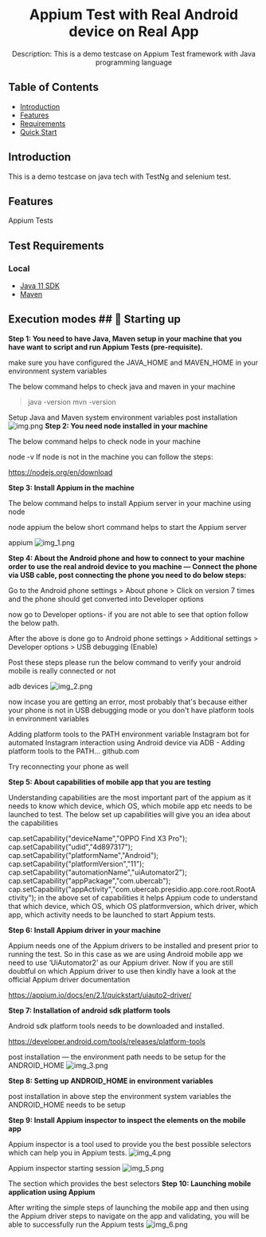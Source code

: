 <h1 align="center"> Appium Test with Real Android device on Real App </h1>
<p align="center">
  Description: This is a demo testcase on Appium Test framework with Java programming language

</p>


## Table of Contents

- [Introduction](#introduction)
- [Features](#features)
- [Requirements](#requirements)
- [Quick Start](#quick-start)


## Introduction
This is a demo testcase on java tech with TestNg and selenium test.


## Features
Appium Tests


## Test Requirements

### Local
* [Java 11 SDK](https://www.oracle.com/au/java/technologies/javase/jdk11-archive-downloads.html)
* [Maven](https://maven.apache.org/download.cgi)


## Execution modes ## 🤖 Starting up

<b>Step 1: You need to have Java, Maven setup in your machine that you have want to script and run Appium Tests (pre-requisite).</b>

make sure you have configured the JAVA_HOME and MAVEN_HOME in your environment system variables

The below command helps to check java and maven in your machine

> java -version
> mvn -version

Setup Java and Maven system environment variables post installation
![img.png](img.png)
<b>Step 2: You need node installed in your machine</b>

The below command helps to check node in your machine

node -v
If node is not in the machine you can follow the steps:

https://nodejs.org/en/download

<b>Step 3: Install Appium in the machine</b>

The below command helps to install Appium server in your machine using node

node appium
the below short command helps to start the Appium server

appium
![img_1.png](img_1.png)

<b>Step 4: About the Android phone and how to connect to your machine order to use the real android device to you machine — Connect the phone via USB cable, post connecting the phone you need to do below steps: </b>

Go to the Android phone settings > About phone > Click on version 7 times and the phone should get converted into Developer options

now go to Developer options- if you are not able to see that option follow the below path.

After the above is done go to Android phone settings > Additional settings > Developer options > USB debugging (Enable)

Post these steps please run the below command to verify your android mobile is really connected or not

adb devices
![img_2.png](img_2.png)

now incase you are getting an error, most probably that's because either your phone is not in USB debugging mode or you don't have platform tools in environment variables

Adding platform tools to the PATH environment variable
Instagram bot for automated Instagram interaction using Android device via ADB - Adding platform tools to the PATH…
github.com

Try reconnecting your phone as well

<b>Step 5: About capabilities of mobile app that you are testing</b>

Understanding capabilities are the most important part of the appium as it needs to know which device, which OS, which mobile app etc needs to be launched to test. The below set up capabilities will give you an idea about the capabilities

cap.setCapability("deviceName","OPPO Find X3 Pro");
cap.setCapability("udid","4d897317");
cap.setCapability("platformName","Android");
cap.setCapability("platformVersion","11");
cap.setCapability("automationName","uiAutomator2");
cap.setCapability("appPackage","com.ubercab");
cap.setCapability("appActivity","com.ubercab.presidio.app.core.root.RootActivity");
in the above set of capabilities it helps Appium code to understand that which device, which OS, which OS platformversion, which driver, which app, which activity needs to be launched to start Appium tests.

<b>Step 6: Install Appium driver in your machine</b>

Appium needs one of the Appium drivers to be installed and present prior to running the test. So in this case as we are using Android mobile app we need to use ‘UiAutomator2’ as our Appium driver. Now if you are still doubtful on which Appium driver to use then kindly have a look at the official Appium driver documentation

https://appium.io/docs/en/2.1/quickstart/uiauto2-driver/

<b>Step 7: Installation of android sdk platform tools</b>

Android sdk platform tools needs to be downloaded and installed.

https://developer.android.com/tools/releases/platform-tools

post installation — the environment path needs to be setup for the ANDROID_HOME
![img_3.png](img_3.png)

<b>Step 8: Setting up ANDROID_HOME in environment variables</b>

post installation in above step the environment system variables the ANDROID_HOME needs to be setup


<b>Step 9: Install Appium inspector to inspect the elements on the mobile app</b>

Appium inspector is a tool used to provide you the best possible selectors which can help you in Appium tests.
![img_4.png](img_4.png)

Appium inspector starting session
![img_5.png](img_5.png)

The section which provides the best selectors
<b>Step 10: Launching mobile application using Appium</b>

After writing the simple steps of launching the mobile app and then using the Appium driver steps to navigate on the app and validating, you will be able to successfully run the Appium tests
![img_6.png](img_6.png)
